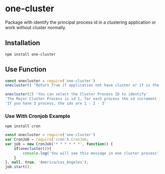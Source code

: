 # one-cluster
Package with identify the principal process id in a clustering application or work without cluster normally.

## Installation

```
npm install one-cluster
```

## Use Function

```javascript
const onecluster = require('one-cluster')
onecluster() 'Return True if application not have cluster or if is the principal(id 1) process in a cluster application'

onecluster(2) 'You can select the Cluster Process ID to identify' 
'The Major Cluster Process is id 1, for each process the id increment is 1.'
'If you have 3 process, the ids are 1 - 2 - 3'
```

### Use With Cronjob Example 

```
npm install cron
```

```javascript
const onecluster = require('one-cluster')
var CronJob = require('cron').CronJob;
var job = new CronJob('* * * * * *', function() {
    if(onecluster()){
        console.log('You will see this message in one cluster process');
    }
}, null, true, 'America/Los_Angeles');
job.start();
``` 


